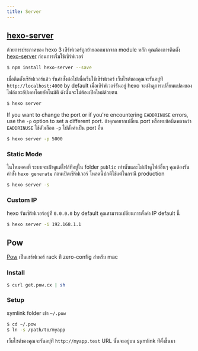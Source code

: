 ```yaml
---
title: Server
---
```

## [hexo-server]

ด้วยการประกาศของ hexo 3   เซิร์ฟเวอร์ถูกย้ายออกมากจาก module หลัก คุณต้องการติดตั้ง [hexo-server] ก่อนการเริ่มใช้เซิร์ฟเวอร์

``` bash
$ npm install hexo-server --save
```

เมื่อติดตั้งเซิร์ฟเวอร์แล้ว รันคำสั่งต่อไปเพื่อเริ่มใช้เซิร์ฟเวอร์ 
เว็บไซต์ของคุณจะรันอยู่ท่ี `http://localhost:4000` by default 
เมื่อเซิร์ฟเวอร์รันอยู่ hexo จะเฝ้าดูการเปลี่ยนแปลงของไฟล์และอัปเดทโดยอัตโนมัติ ดังนั้นจะไม่ต้องเปิดใหม่ด้วยตน

``` bash
$ hexo server
```

If you want to change the port or if you're encountering `EADDRINUSE` errors, use the `-p` option to set a different port.
ถ้าคุณอยากเปลี่ยน port หรือพบข้อผิดพลาดว่า `EADDRINUSE` ใช้ตัวเลือก `-p` ไปตั้งค่าเป็น port อื่น

``` bash
$ hexo server -p 5000
```

### Static Mode

ในโหมดคงที่  ระบบจะเฝ้าดูแต่ไฟล์ท่ีอยู่ใน folder `public` 
เท่านั้นและไม่เฝ้าดูไฟล์อื่นๆ คุณต้องรันคำสั่ง `hexo generate` 
ก่อนเปิดเซิร์ฟเวอร์ โหลดนี้ปกติใช้แต่ในกรณี production

``` bash
$ hexo server -s
```

### Custom IP

hexo รันเซิร์ฟเวอร์อยู่ท่ี `0.0.0.0` by default คุณสามารถเปลียนการตั้งค่า IP default นี้

``` bash
$ hexo server -i 192.168.1.1
```

## Pow

[Pow] เป็นเซร์ฟเวอร์ rack ท่ี zero-config สำหรับ mac

### Install

``` bash
$ curl get.pow.cx | sh
```

### Setup

symlink folder เข้า `~/.pow`

``` bash
$ cd ~/.pow
$ ln -s /path/to/myapp
```

เว็บไซต์ของคุณจะรันอยุ่ท่ี `http://myapp.test` URL นั้นจะอยู่บน symlink 
ท่ีตั้งขึ้นมา

[hexo-server]: https://github.com/hexojs/hexo-server
[Pow]: http://pow.cx/
